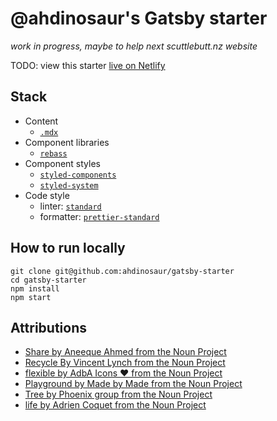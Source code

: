 # @ahdinosaur's Gatsby starter

_work in progress, maybe to help next scuttlebutt.nz website_

TODO: view this starter [live on Netlify](https://gatsby-starter-mdx-basic.netlify.com/)

## Stack

- Content
  - [`.mdx`](https://mdxjs.com/)
- Component libraries
  - [`rebass`](https://rebassjs.org)
- Component styles
  - [`styled-components`](https://www.styled-components.com/)
  - [`styled-system`](https://styled-system.com)
- Code style
  - linter: [`standard`](https://standardjs.com/)
  - formatter: [`prettier-standard`](https://github.com/sheerun/prettier-standard)

## How to run locally

```shell
git clone git@github.com:ahdinosaur/gatsby-starter
cd gatsby-starter
npm install
npm start
```

## Attributions


- [Share by Aneeque Ahmed from the Noun Project](https://thenounproject.com/search/?q=share&i=836290)
- [Recycle By Vincent Lynch from the Noun Project](https://thenounproject.com/search/?q=re-usable&i=3863#)
- [flexible by AdbA Icons ❤️ from the Noun Project](https://thenounproject.com/search/?q=flexible&i=1325439)
- [Playground by Made by Made from the Noun Project](https://thenounproject.com/term/playground/1306940/)
- [Tree by Phoenix group from the Noun Project](https://thenounproject.com/search/?q=tree&i=2818312)
- [life by Adrien Coquet from the Noun Project](https://thenounproject.com/search/?q=life&i=1033605)
